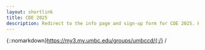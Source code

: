 ```yaml
---
layout: shortlink
title: CDE 2025
description: Redirect to the info page and sign-up form for CDE 2025. Hope to see you there!
---
```

{::nomarkdown}https://my3.my.umbc.edu/groups/umbccd/{:/}
/
